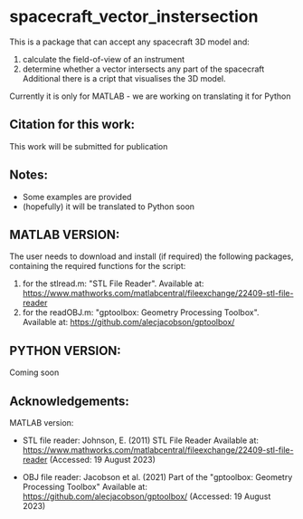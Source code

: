 # spacecraft_vector_instersection
This is a package that can accept any spacecraft 3D model and:
1) calculate the field-of-view of an instrument
2) determine whether a vector intersects any part of the spacecraft
Additional there is a cript that visualises the 3D model.

Currently it is only for MATLAB - we are working on translating it for Python

Citation for this work:
--------------
This work will be submitted for publication


Notes:
-------------
- Some examples are provided
- (hopefully) it will be translated to Python soon


MATLAB VERSION:
-----------------
The user needs to download and install (if required) the following packages, containing the required functions for the script:
1) for the stlread.m: "STL File Reader". Available at: https://www.mathworks.com/matlabcentral/fileexchange/22409-stl-file-reader
2) for the readOBJ.m: "gptoolbox: Geometry Processing Toolbox". Available at: https://github.com/alecjacobson/gptoolbox/

PYTHON VERSION:
-----------------
Coming soon


Acknowledgements:
------------------------
MATLAB version:
- STL file reader:
Johnson, E. (2011) STL File Reader
Available at: https://www.mathworks.com/matlabcentral/fileexchange/22409-stl-file-reader (Accessed: 19 August 2023)

- OBJ file reader:
Jacobson et al. (2021) 
Part of the "gptoolbox: Geometry Processing Toolbox" 
Available at: https://github.com/alecjacobson/gptoolbox/ (Accessed: 19 August 2023)


